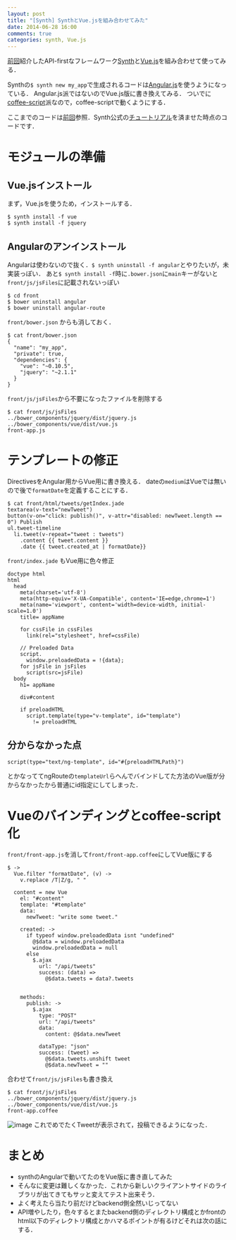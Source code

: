 ```yaml
---
layout: post
title: "[Synth] SynthとVue.jsを組み合わせてみた"
date: 2014-06-28 16:00
comments: true
categories: synth, Vue.js
---
```


[前回](/blog/2014/06/27/synth/)紹介したAPI-firstなフレームワーク[Synth](http://synthjs.com)と[Vue.js](http://vuejs.org)を組み合わせて使ってみる．

Synthの`$ synth new my_app`で生成されるコードは[Angular.js]()を使うようになっている．
Angular.js派ではないのでVue.js版に書き換えてみる．
ついでに[coffee-script](http://coffeescript.org)派なので，coffee-scriptで動くようにする．

ここまでのコードは[前回](/blog/2014/06/27/synth/)参照．Synth公式の[チュートリアル](http://www.synthjs.com/tutorial/)を済ませた時点のコードです．

モジュールの準備
===

Vue.jsインストール
----
まず，Vue.jsを使うため，インストールする．

```
$ synth install -f vue
$ synth install -f jquery
```

Angularのアンインストール
----

Angularは使わないので抜く．`$ synth uninstall -f angular`とやりたいが，未実装っぽい．
あと`$ synth install -f`時に`.bower.json`に`main`キーがないと`front/js/jsFiles`に記載されないっぽい

```
$ cd front
$ bower uninstall angular
$ bower uninstall angular-route
```

`front/bower.json` からも消しておく．
```
$ cat front/bower.json
{
  "name": "my_app",
  "private": true,
  "dependencies": {
    "vue": "~0.10.5",
    "jquery": "~2.1.1"
  }
}
```

`front/js/jsFiles`から不要になったファイルを削除する
```
$ cat front/js/jsFiles 
../bower_components/jquery/dist/jquery.js
../bower_components/vue/dist/vue.js
front-app.js
```

テンプレートの修正
====
DirectivesをAngular用からVue用に書き換える．
dateの`medium`はVueでは無いので後で`formatDate`を定義することにする．

```
$ cat front/html/tweets/getIndex.jade
textarea(v-text="newTweet")
button(v-on="click: publish()", v-attr="disabled: newTweet.length == 0") Publish
ul.tweet-timeline
  li.tweet(v-repeat="tweet : tweets")
    .content {{ tweet.content }}
    .date {{ tweet.created_at | formatDate}}
```

`front/index.jade` もVue用に色々修正
```
doctype html
html
  head
    meta(charset='utf-8')
    meta(http-equiv='X-UA-Compatible', content='IE=edge,chrome=1')
    meta(name='viewport', content='width=device-width, initial-scale=1.0')
    title= appName

    for cssFile in cssFiles
      link(rel="stylesheet", href=cssFile)

    // Preloaded Data
    script.
      window.preloadedData = !{data};
    for jsFile in jsFiles
      script(src=jsFile)
  body
    h1= appName

    div#content

    if preloadHTML
      script.template(type="v-template", id="template")
        != preloadHTML
```

分からなかった点
----
```
script(type="text/ng-template", id="#{preloadHTMLPath}")
```
とかなっててngRouteの`templateUrl`らへんでバインドしてた方法のVue版が分からなかったから普通にid指定にしてしまった．

Vueのバインディングとcoffee-script化
====
`front/front-app.js`を消して`front/front-app.coffee`にしてVue版にする
```
$ ->
  Vue.filter "formatDate", (v) ->
    v.replace /T|Z/g, " "

  content = new Vue
    el: "#content"
    template: "#template"
    data:
      newTweet: "write some tweet."

    created: ->
      if typeof window.preloadedData isnt "undefined"
        @$data = window.preloadedData
        window.preloadedData = null
      else
        $.ajax
          url: "/api/tweets"
          success: (data) =>
            @$data.tweets = data?.tweets


    methods:
      publish: ->
        $.ajax
          type: "POST"
          url: "/api/tweets"
          data:
            content: @$data.newTweet

          dataType: "json"
          success: (tweet) =>
            @$data.tweets.unshift tweet
            @$data.newTweet = ""
```

合わせて`front/js/jsFiles`も書き換え
```
$ cat front/js/jsFiles 
../bower_components/jquery/dist/jquery.js
../bower_components/vue/dist/vue.js
front-app.coffee
```

![image](https://cloud.githubusercontent.com/assets/1183484/3419737/e84b3ec4-fe76-11e3-8d09-132d59ed6c48.png)
これでめでたくTweetが表示されて，投稿できるようになった．

まとめ
====

- synthのAngularで動いてたのをVue版に書き直してみた
- そんなに変更は難しくなかった．これから新しいクライアントサイドのライブラリが出てきてもサッと変えてテスト出来そう．
- よく考えたら当たり前だけどbackend側全然いじってない
- API増やしたり，色々するとまたbackend側のディレクトリ構成とかfrontのhtml以下のディレクトリ構成とかハマるポイントが有るけどそれは次の話にする．